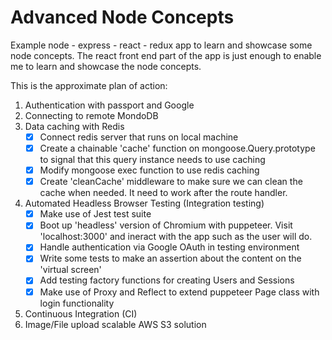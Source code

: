 # Advanced Node Concepts
Example node - express - react - redux app to learn and showcase some node concepts. The react front end part of the app is just enough to enable me to learn and showcase the node concepts. 

This is the approximate plan of action:
1. Authentication with passport and Google
2. Connecting to remote MondoDB
3.  Data caching with Redis
    - [x] Connect redis server that runs on local machine
    - [x] Create a chainable 'cache' function on mongoose.Query.prototype to signal that this query instance needs to use caching
    - [x] Modify mongoose exec function to use redis caching
    - [x] Create 'cleanCache' middleware to make sure we can clean the cache when needed. It need to work after the route handler.
4. Automated Headless Browser Testing (Integration testing)
    - [x] Make use of Jest test suite
    - [x] Boot up 'headless' version of Chromium with puppeteer. Visit 'localhost:3000' and ineract with the app such as the user will do.
    - [x] Handle authentication via Google OAuth in testing environment
    - [x] Write some tests to make an assertion about the content on the 'virtual screen'
    - [x] Add testing factory functions for creating Users and Sessions
    - [x] Make use of Proxy and Reflect to extend puppeteer Page class with login functionality
5. Continuous Integration (CI)
6. Image/File upload scalable AWS S3 solution 